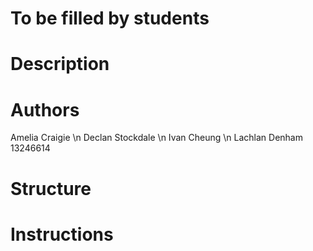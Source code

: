 # To be filled by students

# Description

# Authors
Amelia Craigie \n
Declan Stockdale \n
Ivan Cheung \n
Lachlan Denham 13246614

# Structure

# Instructions

